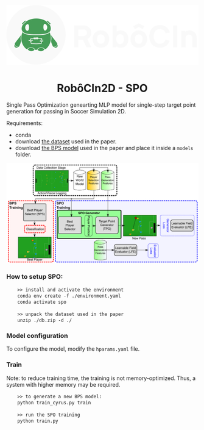 ![](assets/rc199.svg)
---
<h1 style="text-align: center;">RobôCIn2D - SPO</h1>


Single Pass Optimization genearting MLP model for single-step target point generation for passing in Soccer Simulation 2D.

Requirements:

- conda
- download [the dataset](https://drive.google.com/file/d/1Bh6hnAocPXlCejJNrYyYFHXOUuBdwwuF/view?usp=sharing) used in the paper.
- download [the BPS model](https://drive.google.com/file/d/15XhGUtJNh6kO7YdMDU3EkmJlt4bNinnm/view?usp=sharing) used in the paper and place it inside a `models` folder.

![](assets/spo-arch.png)


### How to setup SPO:

```
    >> install and activate the environment
    conda env create -f ./environment.yaml
    conda activate spo

    >> unpack the dataset used in the paper
    unzip ./db.zip -d ./
```

### Model configuration

To configure the model, modify the `hparams.yaml` file.

### Train

Note: to reduce training time, the training is not memory-optimized. Thus, a system with higher memory may be required.


```
    >> to generate a new BPS model:
    python train_cyrus.py train

    >> run the SPO training
    python train.py 
```